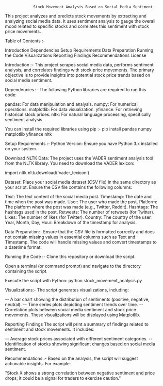                  Stock Movement Analysis Based on Social Media Sentiment

This project analyzes and predicts stock movements by extracting and analyzing social media data. It uses sentiment analysis to gauge the overall mood related to specific stocks and correlates this sentiment with stock price movements.


Table of Contents :-

Introduction
Dependencies
Setup Requirements
Data Preparation
Running the Code
Visualizations
Reporting Findings
Recommendations
License

Introduction :-
This project scrapes social media data, performs sentiment analysis, and correlates findings with stock price movements. The primary objective is to provide insights into potential stock price trends based on social media sentiment.

Dependencies :-
The following Python libraries are required to run this code:

pandas: For data manipulation and analysis.
numpy: For numerical operations.
matplotlib: For data visualization.
yfinance: For retrieving historical stock prices.
nltk: For natural language processing, specifically sentiment analysis.

You can install the required libraries using pip :-
pip install pandas numpy matplotlib yfinance nltk


Setup Requirements :-
Python Version: Ensure you have Python 3.x installed on your system.

Download NLTK Data: The project uses the VADER sentiment analysis tool from the NLTK library. You need to download the VADER lexicon:

import nltk
nltk.download('vader_lexicon')

Dataset: Place your social media dataset (CSV file) in the same directory as your script. Ensure the CSV file contains the following columns:

Text: The text content of the social media post.
Timestamp: The date and time when the post was made.
User: The user who made the post.
Platform: The platform where the post was made (e.g., Twitter, Reddit).
Hashtags: The hashtags used in the post.
Retweets: The number of retweets (for Twitter).
Likes: The number of likes (for Twitter).
Country: The country of the user.
Year, Month, Day, Hour: Breakdown of the timestamp for analysis.

Data Preparation:-
Ensure that the CSV file is formatted correctly and does not contain missing values in essential columns such as Text and Timestamp. The code will handle missing values and convert timestamps to a datetime format.

Running the Code :-
Clone this repository or download the script.

Open a terminal (or command prompt) and navigate to the directory containing the script.

Execute the script with Python:
python stock_movement_analysis.py


Visualizations:-
The script generates visualizations, including:

-- A bar chart showing the distribution of sentiments (positive, negative, neutral).
-- Time series plots depicting sentiment trends over time.
-- Correlation plots between social media sentiment and stock price movements.
These visualizations will be displayed using Matplotlib.

Reporting Findings
The script will print a summary of findings related to sentiment and stock movements. It includes:

-- Average stock prices associated with different sentiment categories.
-- Identification of stocks showing significant changes based on social media sentiment.

Recommendations :-
Based on the analysis, the script will suggest actionable insights. For example:

"Stock X shows a strong correlation between negative sentiment and price drops; it could be a signal for traders to exercise caution."




































